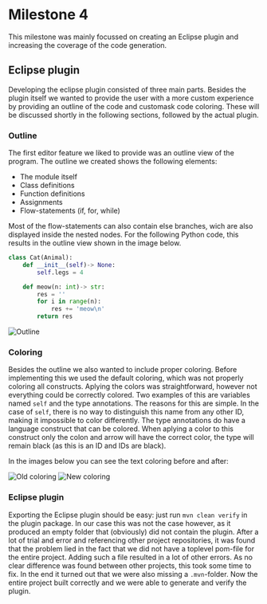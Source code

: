 # Milestone 4
This milestone was mainly focussed on creating an Eclipse plugin and increasing the coverage of the code generation.

## Eclipse plugin
Developing the eclipse plugin consisted of three main parts. Besides the plugin itself we wanted to provide the user with a more custom experience by providing an outline of the code and customask code coloring. These will be discussed shortly in the following sections, followed by the actual plugin.

### Outline
The first editor feature we liked to provide was an outline view of the program. The outline we created shows the following elements:
- The module itself
- Class definitions
- Function definitions
- Assignments
- Flow-statements (if, for, while)

Most of the flow-statements can also contain else branches, wich are also displayed inside the nested nodes.
For the following Python code, this results in the outline view shown in the image below.

```python
class Cat(Animal):
    def __init__(self)-> None:
        self.legs = 4

    def meow(n: int)-> str:
        res = ''
        for i in range(n):
            res += 'meow\n'
        return res            

```

![Outline](images/M4-outline.png)

### Coloring
Besides the outline we also wanted to include proper coloring. Before implementing this we used the default coloring, which was not properly coloring all constructs.
Aplying the colors was straightforward, however not everything could be correctly colored. Two examples of this are variables named `self` and the type annotations. The reasons for this are simple. In the case of `self`, there is no way to distinguish this name from any other ID, making it impossible to color differently. The type annotations do have a language construct that can be colored. When aplying a color to this construct only the colon and arrow will have the correct color, the type will remain black (as this is an ID and IDs are black).

In the images below you can see the text coloring before and after:

![Old coloring](images/M4-old-color.png)
![New coloring](images/M4-new-color.png)

### Eclipse plugin
Exporting the Eclipse plugin should be easy: just run `mvn clean verify` in the plugin package. In our case this was not the case however, as it produced an empty folder that (obviously) did not contain the plugin. After a lot of trial and error and referencing other project repositories, it was found that the problem lied in the fact that we did not have a toplevel pom-file for the entire project. Adding such a file resulted in a lot of other errors. As no clear difference was found between other projects, this took some time to fix. In the end it turned out that we were also missing a `.mvn`-folder. Now the entire project built correctly and we were able to generate and verify the plugin.
